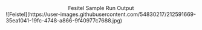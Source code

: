 <center>Fesitel Sample Run Output</center>
![Feistel](https://user-images.githubusercontent.com/54830217/212591669-35ea1041-19fc-4748-a866-9f40977c7688.jpg)
